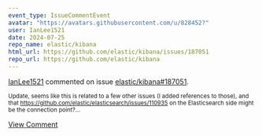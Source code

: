 ```yaml
---
event_type: IssueCommentEvent
avatar: "https://avatars.githubusercontent.com/u/828452?"
user: IanLee1521
date: 2024-07-25
repo_name: elastic/kibana
html_url: https://github.com/elastic/kibana/issues/187051
repo_url: https://github.com/elastic/kibana
---
```


<a href='https://github.com/IanLee1521' target='_blank'>IanLee1521</a> commented on issue <a href='https://github.com/elastic/kibana/issues/187051' target='_blank'>elastic/kibana#187051</a>.

<small>Update, seems like this is related to a few other issues (I added references to those), and that https://github.com/elastic/elasticsearch/issues/110935 on the Elasticsearch side might be the connection point?...</small>

<a href='https://github.com/elastic/kibana/issues/187051' target='_blank'>View Comment</a>